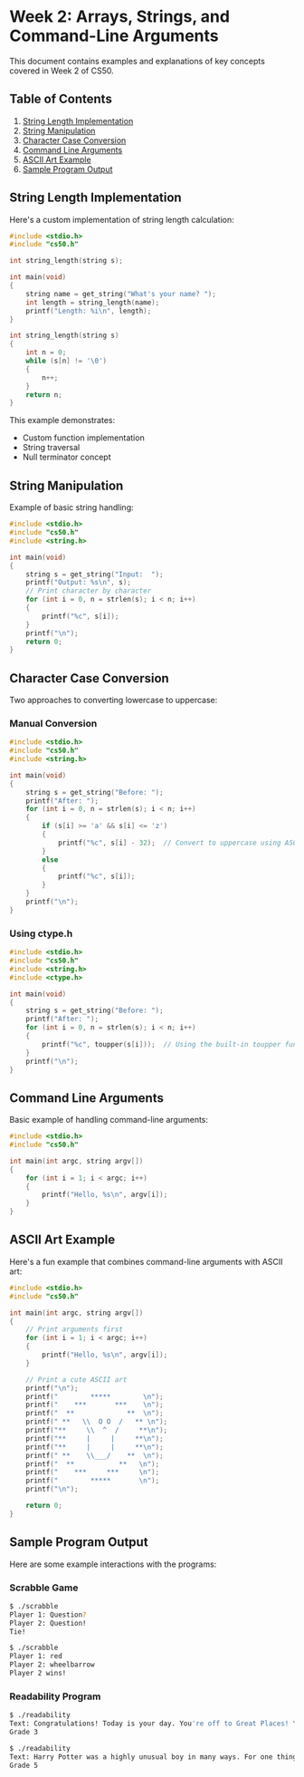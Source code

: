 # Week 2: Arrays, Strings, and Command-Line Arguments

This document contains examples and explanations of key concepts covered in Week 2 of CS50.

## Table of Contents
1. [String Length Implementation](#string-length-implementation)
2. [String Manipulation](#string-manipulation)
3. [Character Case Conversion](#character-case-conversion)
4. [Command Line Arguments](#command-line-arguments)
5. [ASCII Art Example](#ascii-art-example)
6. [Sample Program Output](#sample-program-output)

## String Length Implementation
Here's a custom implementation of string length calculation:

```c
#include <stdio.h>
#include "cs50.h"

int string_length(string s);

int main(void)
{
    string name = get_string("What's your name? ");
    int length = string_length(name);
    printf("Length: %i\n", length);
}

int string_length(string s)
{
    int n = 0;
    while (s[n] != '\0')
    {
        n++;
    }
    return n;
}
```

This example demonstrates:
- Custom function implementation
- String traversal
- Null terminator concept

## String Manipulation
Example of basic string handling:

```c
#include <stdio.h>
#include "cs50.h"
#include <string.h>

int main(void)
{
    string s = get_string("Input:  ");
    printf("Output: %s\n", s);
    // Print character by character
    for (int i = 0, n = strlen(s); i < n; i++)
    {
        printf("%c", s[i]);
    }
    printf("\n");
    return 0;
}
```

## Character Case Conversion
Two approaches to converting lowercase to uppercase:

### Manual Conversion
```c
#include <stdio.h>
#include "cs50.h"
#include <string.h>

int main(void)
{
    string s = get_string("Before: ");
    printf("After: ");
    for (int i = 0, n = strlen(s); i < n; i++)
    {
        if (s[i] >= 'a' && s[i] <= 'z')
        {
            printf("%c", s[i] - 32);  // Convert to uppercase using ASCII math
        }
        else
        {
            printf("%c", s[i]);
        }
    }
    printf("\n");
}
```

### Using ctype.h
```c
#include <stdio.h>
#include "cs50.h"
#include <string.h>
#include <ctype.h>

int main(void)
{
    string s = get_string("Before: ");
    printf("After: ");
    for (int i = 0, n = strlen(s); i < n; i++)
    {
        printf("%c", toupper(s[i]));  // Using the built-in toupper function
    }
    printf("\n");
}
```

## Command Line Arguments
Basic example of handling command-line arguments:

```c
#include <stdio.h>
#include "cs50.h"

int main(int argc, string argv[])
{
    for (int i = 1; i < argc; i++)
    {
        printf("Hello, %s\n", argv[i]);
    }
}
```

## ASCII Art Example
Here's a fun example that combines command-line arguments with ASCII art:

```c
#include <stdio.h>
#include "cs50.h"

int main(int argc, string argv[])
{
    // Print arguments first
    for (int i = 1; i < argc; i++)
    {
        printf("Hello, %s\n", argv[i]);
    }

    // Print a cute ASCII art
    printf("\n");
    printf("        *****        \n");
    printf("    ***       ***    \n");
    printf("  **             **  \n");
    printf(" **   \\  O O  /   ** \n");
    printf("**     \\  ^  /     **\n");
    printf("**     |     |     **\n");
    printf("**     |     |     **\n");
    printf(" **    \\___/    **  \n");
    printf("  **           **   \n");
    printf("    ***     ***     \n");
    printf("        *****       \n");
    printf("\n");

    return 0;
}
```

## Sample Program Output
Here are some example interactions with the programs:

### Scrabble Game
```bash
$ ./scrabble
Player 1: Question?
Player 2: Question!
Tie!

$ ./scrabble
Player 1: red
Player 2: wheelbarrow
Player 2 wins!
```

### Readability Program
```bash
$ ./readability
Text: Congratulations! Today is your day. You're off to Great Places! You're off and away!
Grade 3

$ ./readability
Text: Harry Potter was a highly unusual boy in many ways. For one thing, he hated the summer holidays more than any other time of year. For another, he really wanted to do his homework, but was forced to do it in secret, in the dead of the night. And he also happened to be a wizard.
Grade 5
```